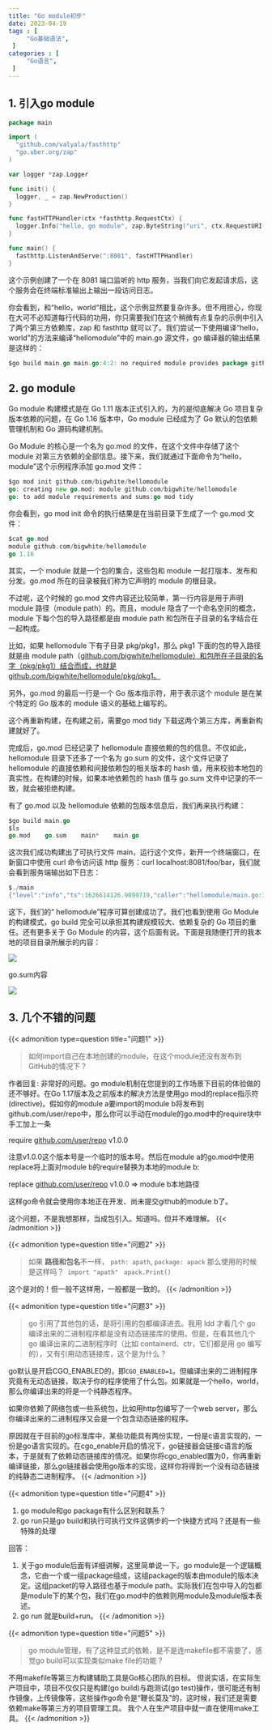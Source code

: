```yaml
---
title: "Go module初步"
date: 2023-04-19
tags : [                                    
     "Go基础语法",
 ]
categories : [                              
     "Go语言",
 ]
---
```


## 1. 引入go module

```go
package main

import (
  "github.com/valyala/fasthttp"
  "go.uber.org/zap"
)

var logger *zap.Logger

func init() {
  logger, _ = zap.NewProduction()
}

func fastHTTPHandler(ctx *fasthttp.RequestCtx) {
  logger.Info("hello, go module", zap.ByteString("uri", ctx.RequestURI()))
}

func main() {
  fasthttp.ListenAndServe(":8081", fastHTTPHandler)
}
```

这个示例创建了一个在 8081 端口监听的 http 服务，当我们向它发起请求后，这个服务会在终端标准输出上输出一段访问日志。

你会看到，和“hello，world“相比，这个示例显然要复杂许多。但不用担心，你现在大可不必知道每行代码的功用，你只需要我们在这个稍微有点复杂的示例中引入了两个第三方依赖库，zap 和 fasthttp 就可以了。我们尝试一下使用编译“hello，world”的方法来编译“hellomodule”中的 main.go 源文件，go 编译器的输出结果是这样的：
```go
$go build main.go main.go:4:2: no required module provides package github.com/valyala/fasthttp: go.mod file not found in current directory or any parent directory; see 'go help modules' main.go:5:2: no required module provides package go.uber.org/zap: go.mod file not found in current directory or any parent directory; see 'go help modules'
```



##  2. go module

Go module 构建模式是在 Go 1.11 版本正式引入的，为的是彻底解决 Go 项目复杂版本依赖的问题，在 Go 1.16 版本中，Go module 已经成为了 Go 默认的包依赖管理机制和 Go 源码构建机制。

Go Module 的核心是一个名为 go.mod 的文件，在这个文件中存储了这个 module 对第三方依赖的全部信息。接下来，我们就通过下面命令为“hello，module”这个示例程序添加 go.mod 文件：
```go
$go mod init github.com/bigwhite/hellomodule
go: creating new go.mod: module github.com/bigwhite/hellomodule
go: to add module requirements and sums:go mod tidy
```

你会看到，go mod init 命令的执行结果是在当前目录下生成了一个 go.mod 文件：
```go
$cat go.mod
module github.com/bigwhite/hellomodule
go 1.16

```

其实，一个 module 就是一个包的集合，这些包和 module 一起打版本、发布和分发。go.mod 所在的目录被我们称为它声明的 module 的根目录。

不过呢，这个时候的 go.mod 文件内容还比较简单，第一行内容是用于声明 module 路径（module path）的。而且，module 隐含了一个命名空间的概念，module 下每个包的导入路径都是由 module path 和包所在子目录的名字结合在一起构成。

比如，如果 hellomodule 下有子目录 pkg/pkg1，那么 pkg1 下面的包的导入路径就是由 module path（[github.com/bigwhite/hellomodule）和包所在子目录的名字（pkg/pkg1）结合而成，也就是](http://github.com/bigwhite/hellomodule%EF%BC%89%E5%92%8C%E5%8C%85%E6%89%80%E5%9C%A8%E5%AD%90%E7%9B%AE%E5%BD%95%E7%9A%84%E5%90%8D%E5%AD%97%EF%BC%88pkg/pkg1%EF%BC%89%E7%BB%93%E5%90%88%E8%80%8C%E6%88%90%EF%BC%8C%E4%B9%9F%E5%B0%B1%E6%98%AF) [github.com/bigwhite/hellomodule/pkg/pkg1。](http://github.com/bigwhite/hellomodule/pkg/pkg1%E3%80%82)

另外，go.mod 的最后一行是一个 Go 版本指示符，用于表示这个 module 是在某个特定的 Go 版本的 module 语义的基础上编写的。

这个再重新构建，在构建之前，需要go mod tidy 下载这两个第三方库，再重新构建就好了。

完成后，go.mod 已经记录了 hellomodule 直接依赖的包的信息。不仅如此，hellomodule 目录下还多了一个名为 go.sum 的文件，这个文件记录了 hellomodule 的直接依赖和间接依赖包的相关版本的 hash 值，用来校验本地包的真实性。在构建的时候，如果本地依赖包的 hash 值与 go.sum 文件中记录的不一致，就会被拒绝构建。

有了 go.mod 以及 hellomodule 依赖的包版本信息后，我们再来执行构建：

```go
$go build main.go
$ls
go.mod    go.sum    main*    main.go
```

这次我们成功构建出了可执行文件 main，运行这个文件，新开一个终端窗口，在新窗口中使用 curl 命令访问该 http 服务：curl localhost:8081/foo/bar，我们就会看到服务端输出如下日志：

```go
$./main
{"level":"info","ts":1626614126.9899719,"caller":"hellomodule/main.go:15","msg":"hello, go module","uri":"/foo/bar"}
```

这下，我们的“ hellomodule”程序可算创建成功了。我们也看到使用 Go Module 的构建模式，go build 完全可以承担其构建规模较大、依赖复杂的 Go 项目的重任。还有更多关于 Go Module 的内容，这个后面有说。下面是我随便打开的我本地的项目目录所展示的内容：

![](/go基础/20230419113746.png)

go.sum内容

![](/go基础/20230419113927.png)



## 3. 几个不错的问题
{{< admonition type=question title="问题1"    >}} 
>如何import自己在本地创建的module，在这个module还没有发布到GitHub的情况下？

作者回复: 非常好的问题。go module机制在您提到的工作场景下目前的体验做的还不够好。在Go 1.17版本及之前版本的解决方法是使用go mod的replace指示符(directive)。假如你的module a要import的module b将发布到github.com/user/repo中，那么你可以手动在module的go.mod中的require块中手工加上一条

require [github.com/user/repo](http://github.com/user/repo) v1.0.0

注意v1.0.0这个版本号是一个临时的版本号。然后在module a的go.mod中使用replace将上面对module b的require替换为本地的module b:

replace [github.com/user/repo](http://github.com/user/repo) v1.0.0 => module b本地路径

这样go命令就会使用你本地正在开发、尚未提交github的module b了。

这个问题，不是我想那样，当成包引入。知道吗。但并不难理解。
{{< /admonition >}}

{{< admonition type=question title="问题2"    >}} 
>如果 **路径和包名**不一样， `path: apath`, `package: apack`   那么使用的时候是这样吗？` import "apath"`  ` apack.Print()`

这个是对的！但一般不这样用，一般都是一致的。
{{< /admonition >}}

{{< admonition type=question title="问题3"    >}} 
>go 引用了其他包的话，是将引用的包都编译进去。我用 ldd 才看几个 go 编译出来的二进制程序都是没有动态链接库的使用。但是，在看其他几个 go 编译出来的二进制程序时（比如 containerd、ctr，它们都是用 go 编写的），又有引用动态链接库，这个是为什么？

go默认是开启CGO_ENABLED的，即`CGO_ENABLED=1`。但编译出来的二进制程序究竟有无动态链接，取决于你的程序使用了什么包。如果就是一个hello，world，那么你编译出来的将是一个纯静态程序。

如果你依赖了网络包或一些系统包，比如用http包编写了一个web server，那么你编译出来的二进制程序又会是一个包含动态链接的程序。

原因就在于目前的go标准库中，某些功能具有两份实现，一份是c语言实现的，一份是go语言实现的。在cgo_enable开启的情况下，go链接器会链接c语言的版本，于是就有了依赖动态链接库的情况。如果你将cgo_enabled置为0，你再重新编译链接，那么go链接器会使用go版本的实现，这样你将得到一个没有动态链接的纯静态二进制程序。
{{< /admonition >}}



{{< admonition type=question title="问题4"    >}} 
1.  go module和go package有什么区别和联系？
2.  go run只是go build和执行可执行文件这俩步的一个快捷方式吗？还是有一些特殊的处理

回答：
1.  关于go module后面有详细讲解，这里简单说一下。go module是一个逻辑概念，它由一个或一组package组成，这组package的版本由module的版本决定。这组packet的导入路径也基于module path。实际我们在包中导入的包都是module下的某个包，我们在go.mod中的依赖则用module及module版本表述。
2.  go run 就是build+run。
{{< /admonition >}}

{{< admonition type=question title="问题5"    >}} 
>go module管理，有了这种显式的依赖，是不是连makefile都不需要了，感觉go build可以实现类似make file的功能？

不用makefile等第三方构建辅助工具是Go核心团队的目标。
但说实话，在实际生产项目中，项目不仅仅只是构建(go build)与跑测试(go test)操作，很可能还有制作镜像，上传镜像等，这些操作go命令是“鞭长莫及”的，这时候，我们还是需要依赖make等第三方的项目管理工具。
我个人在生产项目中就一直在使用make工具。
{{< /admonition >}}